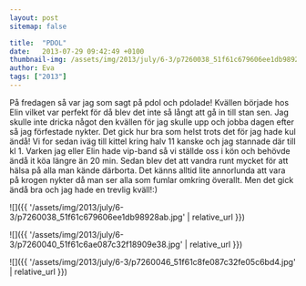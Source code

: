 ```yaml
---
layout: post
sitemap: false

title:  "PDOL"
date:   2013-07-29 09:42:49 +0100
thumbnail-img: /assets/img/2013/july/6-3/p7260038_51f61c679606ee1db98928ab.jpg
author: Eva
tags: ["2013"]
---
```


På fredagen så var jag som sagt på pdol och pdolade! Kvällen började hos Elin vilket var perfekt för då blev det inte så långt att gå in till stan sen. Jag skulle inte dricka något den kvällen för jag skulle upp och jobba dagen efter så jag förfestade nykter. Det gick hur bra som helst trots det för jag hade kul ändå! Vi for sedan iväg till kittel kring halv 11 kanske och jag stannade där till kl 1. Varken jag eller Elin hade vip-band så vi ställde oss i kön och behövde ändå it köa längre än 20 min. Sedan blev det att vandra runt mycket för att hälsa på alla man kände därborta. Det känns alltid lite annorlunda att vara på krogen nykter då man ser alla som fumlar omkring överallt. Men det gick ändå bra och jag hade en trevlig kväll!:)

![]({{ '/assets/img/2013/july/6-3/p7260038_51f61c679606ee1db98928ab.jpg'  | relative_url }})

![]({{ '/assets/img/2013/july/6-3/p7260040_51f61c6ae087c32f18909e38.jpg'  | relative_url }})

![]({{ '/assets/img/2013/july/6-3/p7260046_51f61c8fe087c32fe05c6bd4.jpg'  | relative_url }})

